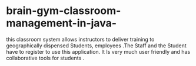 # brain-gym-classroom-management-in-java-
this classroom system allows instructors to deliver training to geographically dispensed Students, employees .The Staff and the Student have to register to use this application. It Is very much user friendly and has collaborative tools for students .
